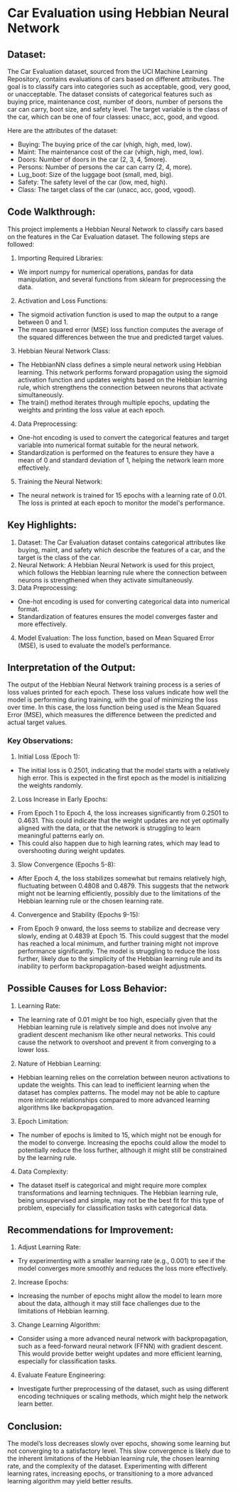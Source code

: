 # Car Evaluation using Hebbian Neural Network

## Dataset:
The Car Evaluation dataset, sourced from the UCI Machine Learning Repository, contains evaluations of cars based on different attributes. The goal is to classify cars into categories such as acceptable, good, very good, or unacceptable. The dataset consists of categorical features such as buying price, maintenance cost, number of doors, number of persons the car can carry, boot size, and safety level. The target variable is the class of the car, which can be one of four classes: unacc, acc, good, and vgood.

Here are the attributes of the dataset:

- Buying: The buying price of the car (vhigh, high, med, low).
- Maint: The maintenance cost of the car (vhigh, high, med, low).
- Doors: Number of doors in the car (2, 3, 4, 5more).
- Persons: Number of persons the car can carry (2, 4, more).
- Lug_boot: Size of the luggage boot (small, med, big).
- Safety: The safety level of the car (low, med, high).
- Class: The target class of the car (unacc, acc, good, vgood).

## Code Walkthrough:
This project implements a Hebbian Neural Network to classify cars based on the features in the Car Evaluation dataset. The following steps are followed:

1. Importing Required Libraries:
- We import numpy for numerical operations, pandas for data manipulation, and several functions from sklearn for preprocessing the data.

2. Activation and Loss Functions:
- The sigmoid activation function is used to map the output to a range between 0 and 1.
- The mean squared error (MSE) loss function computes the average of the squared differences between the true and predicted target values.

3. Hebbian Neural Network Class:
- The HebbianNN class defines a simple neural network using Hebbian learning. This network performs forward propagation using the sigmoid activation function and updates weights based on the Hebbian learning rule, which strengthens the connection between neurons that activate simultaneously.
- The train() method iterates through multiple epochs, updating the weights and printing the loss value at each epoch.

4. Data Preprocessing:
- One-hot encoding is used to convert the categorical features and target variable into numerical format suitable for the neural network.
- Standardization is performed on the features to ensure they have a mean of 0 and standard deviation of 1, helping the network learn more effectively.

5. Training the Neural Network:
- The neural network is trained for 15 epochs with a learning rate of 0.01. The loss is printed at each epoch to monitor the model's performance.

## Key Highlights:
1. Dataset: The Car Evaluation dataset contains categorical attributes like buying, maint, and safety which describe the features of a car, and the target is the class of the car.
2. Neural Network: A Hebbian Neural Network is used for this project, which follows the Hebbian learning rule where the connection between neurons is strengthened when they activate simultaneously.
3. Data Preprocessing:
- One-hot encoding is used for converting categorical data into numerical format.
- Standardization of features ensures the model converges faster and more effectively.
4. Model Evaluation: The loss function, based on Mean Squared Error (MSE), is used to evaluate the model’s performance.

## Interpretation of the Output:
The output of the Hebbian Neural Network training process is a series of loss values printed for each epoch. These loss values indicate how well the model is performing during training, with the goal of minimizing the loss over time. In this case, the loss function being used is the Mean Squared Error (MSE), which measures the difference between the predicted and actual target values.

### Key Observations:
1. Initial Loss (Epoch 1):
- The initial loss is 0.2501, indicating that the model starts with a relatively high error. This is expected in the first epoch as the model is initializing the weights randomly.
2. Loss Increase in Early Epochs:
- From Epoch 1 to Epoch 4, the loss increases significantly from 0.2501 to 0.4631. This could indicate that the weight updates are not yet optimally aligned with the data, or that the network is struggling to learn meaningful patterns early on.
- This could also happen due to high learning rates, which may lead to overshooting during weight updates.
3. Slow Convergence (Epochs 5-8):
- After Epoch 4, the loss stabilizes somewhat but remains relatively high, fluctuating between 0.4808 and 0.4879. This suggests that the network might not be learning efficiently, possibly due to the limitations of the Hebbian learning rule or the chosen learning rate.
4. Convergence and Stability (Epochs 9-15):
- From Epoch 9 onward, the loss seems to stabilize and decrease very slowly, ending at 0.4839 at Epoch 15. This could suggest that the model has reached a local minimum, and further training might not improve performance significantly. The model is struggling to reduce the loss further, likely due to the simplicity of the Hebbian learning rule and its inability to perform backpropagation-based weight adjustments.

## Possible Causes for Loss Behavior:
1. Learning Rate:
- The learning rate of 0.01 might be too high, especially given that the Hebbian learning rule is relatively simple and does not involve any gradient descent mechanism like other neural networks. This could cause the network to overshoot and prevent it from converging to a lower loss.
2. Nature of Hebbian Learning:
- Hebbian learning relies on the correlation between neuron activations to update the weights. This can lead to inefficient learning when the dataset has complex patterns. The model may not be able to capture more intricate relationships compared to more advanced learning algorithms like backpropagation.
3. Epoch Limitation:
- The number of epochs is limited to 15, which might not be enough for the model to converge. Increasing the epochs could allow the model to potentially reduce the loss further, although it might still be constrained by the learning rule.
4. Data Complexity:
- The dataset itself is categorical and might require more complex transformations and learning techniques. The Hebbian learning rule, being unsupervised and simple, may not be the best fit for this type of problem, especially for classification tasks with categorical data.

## Recommendations for Improvement:
1. Adjust Learning Rate:
- Try experimenting with a smaller learning rate (e.g., 0.001) to see if the model converges more smoothly and reduces the loss more effectively.
2. Increase Epochs:
- Increasing the number of epochs might allow the model to learn more about the data, although it may still face challenges due to the limitations of Hebbian learning.
3. Change Learning Algorithm:
- Consider using a more advanced neural network with backpropagation, such as a feed-forward neural network (FFNN) with gradient descent. This would provide better weight updates and more efficient learning, especially for classification tasks.
4. Evaluate Feature Engineering:
- Investigate further preprocessing of the dataset, such as using different encoding techniques or scaling methods, which might help the network learn better.

## Conclusion:
The model’s loss decreases slowly over epochs, showing some learning but not converging to a satisfactory level. This slow convergence is likely due to the inherent limitations of the Hebbian learning rule, the chosen learning rate, and the complexity of the dataset. Experimenting with different learning rates, increasing epochs, or transitioning to a more advanced learning algorithm may yield better results.
